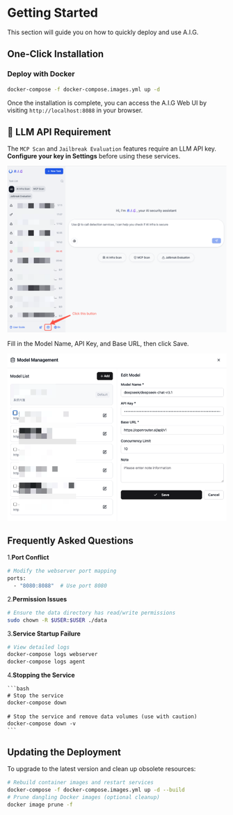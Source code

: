 # Getting Started

This section will guide you on how to quickly deploy and use A.I.G.

## One-Click Installation

### Deploy with Docker
```bash
docker-compose -f docker-compose.images.yml up -d
```

Once the installation is complete, you can access the A.I.G Web UI by visiting `http://localhost:8088` in your browser.

## 🔑 LLM API Requirement
The `MCP Scan` and `Jailbreak Evaluation` features require an LLM API key.
**Configure your key in Settings** before using these services.

![image-20250814173229996](./assets/image-20250814173229996-en.png)

Fill in the Model Name, API Key, and Base URL, then click Save.

![image-20250813113550192](./assets/image-20250813113550192-en.png)


## Frequently Asked Questions

1.**Port Conflict**
   ```bash
   # Modify the webserver port mapping
   ports:
     - "8080:8088"  # Use port 8080
   ```

2.**Permission Issues**
   ```bash
   # Ensure the data directory has read/write permissions
   sudo chown -R $USER:$USER ./data
   ```

3.**Service Startup Failure**
   ```bash
   # View detailed logs
   docker-compose logs webserver
   docker-compose logs agent
   ```

4.**Stopping the Service**

    ```bash
    # Stop the service
    docker-compose down

    # Stop the service and remove data volumes (use with caution)
    docker-compose down -v
    ```

## Updating the Deployment

To upgrade to the latest version and clean up obsolete resources:

```bash
# Rebuild container images and restart services
docker-compose -f docker-compose.images.yml up -d --build
# Prune dangling Docker images (optional cleanup)
docker image prune -f
```
